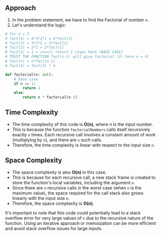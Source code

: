 ## Approach

1. In the problem statement, we have to find the Factorial of number `n`.
2. Let's understand the logic:
```py
# for n = 5
# fact(4) = 4*3*2*1 = 4*fact(3)
# fact(3) = 3*2*1 = 3*fact(2)
# fact(2) = 2*1 = 2*fact(1)
# fact(1) = 1 = (n==1) return 1 stops here (BASE CASE)
# TRUST THE FUNCTION fact(n-1) will give factorial (3! here n = 4)
# fact(n) = n*fact(n-1)
# fact(4) = fact(3) * 4

def factorial(n: int):
    # base case
    if n == 1:
        return 1
    else:
        return n * factorial(n-1)
```
## Time Complexity

- The time complexity of this code is **O(n)**, where n is the input number. 
- This is because the function `factorialNumbers` calls itself recursively exactly `n` times. Each recursive call involves a constant amount of work (multiplying by `n`), and there are `n` such calls. 
- Therefore, the time complexity is linear with respect to the input size `n`.

## Space Complexity
- The space complexity is also **O(n)** in this case. 
- This is because for each recursive call, a new stack frame is created to store the function's local variables, including the argument `n`.
-  Since there are `n` recursive calls in the worst case (when `n` is the maximum value), the space required for the call stack also grows linearly with the input size `n`. 
-  Therefore, the space complexity is **O(n)**.

It's important to note that this code could potentially lead to a stack overflow error for very large values of `n` due to the recursive nature of the function. Using an iterative approach or memoization can be more efficient and avoid stack overflow issues for large inputs.